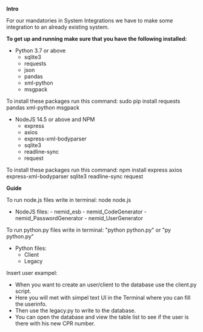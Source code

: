 **Intro**


For our mandatories in System Integrations we have to make some integration to an already existing system.


**To get up and running make sure that you have the following installed:**

- Python 3.7 or above
	- sqlite3
	- requests
	- json
	- pandas
	- xml-python
	- msgpack

To install these packages run this command: sudo pip install requests pandas xml-python msgpack

- NodeJS 14.5 or above and NPM
	- express
	- axios
	- express-xml-bodyparser
	- sqlite3
	- readline-sync
	- request

To install these packages run this command: npm install express axios express-xml-bodyparser sqlite3 readline-sync request

**Guide**

To run node.js files write in terminal: node node.js 	
- NodeJS files:
       - nemid_esb
       - nemid_CodeGenerator
       - nemid_PasswordGenerator
       - nemid_UserGenerator
       
To run python.py files write in terminal: "python python.py" or "py python.py"
- Python files:
	- Client
	- Legacy
	
Insert user exampel:
- When you want to create an user/client to the database use the client.py script.
- Here you will met with simpel text UI in the Terminal where you can fill the userinfo.
- Then use the legacy.py to write to the database.
- You can open the database and view the table list to see if the user is there with his new CPR number.
       
